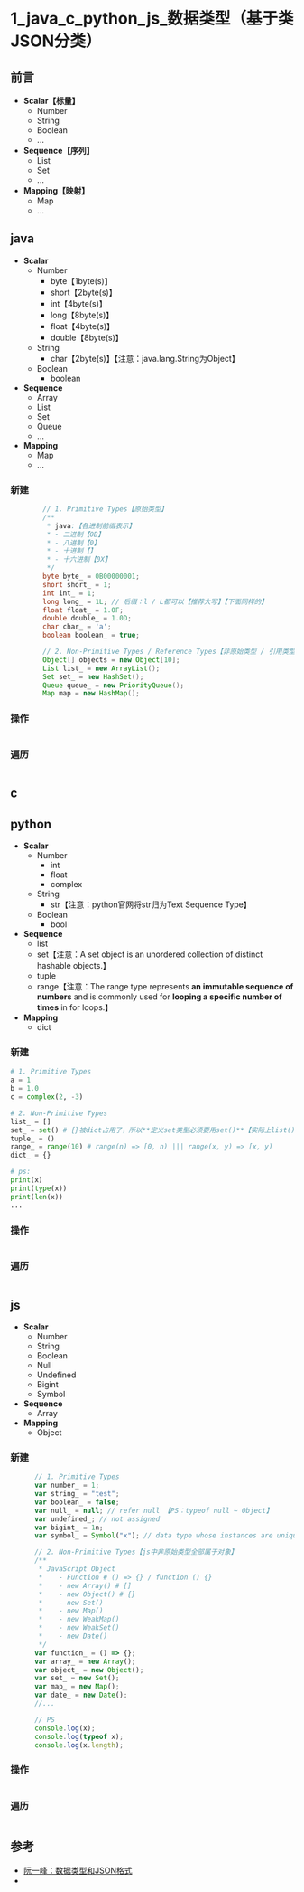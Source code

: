 # 1_java_c_python_js_数据类型（基于类JSON分类）

## 前言

- **Scalar【标量】**
  - Number
  - String
  - Boolean
  - ...
- **Sequence【序列】**
  - List
  - Set
  - ...
- **Mapping【映射】**
  - Map
  - ...

## java

- **Scalar**
  - Number
    - byte【1byte(s)】
    - short【2byte(s)】
    - int【4byte(s)】
    - long【8byte(s)】
    - float【4byte(s)】
    - double【8byte(s)】
  - String
    - char【2byte(s)】【注意：java.lang.String为Object】
  - Boolean
    - boolean
- **Sequence**
  - Array
  - List
  - Set
  - Queue
  - ...
- **Mapping**
  - Map
  - ...

### 新建

```java
        // 1. Primitive Types【原始类型】
        /**
         * java:【各进制前缀表示】
         * - 二进制【0B】
         * - 八进制【0】
         * - 十进制【】
         * - 十六进制【0X】
         */
        byte byte_ = 0B00000001;
        short short_ = 1;
        int int_ = 1;
        long long_ = 1L; // 后缀：l / L都可以【推荐大写】【下面同样的】
        float float_ = 1.0F;
        double double_ = 1.0D;
        char char_ = 'a';
        boolean boolean_ = true;

        // 2. Non-Primitive Types / Reference Types【非原始类型 / 引用类型】
        Object[] objects = new Object[10];
        List list_ = new ArrayList();
        Set set_ = new HashSet();
        Queue queue_ = new PriorityQueue();
        Map map = new HashMap();
```

### 操作

```

```

### 遍历

```

```



## c



## python

- **Scalar**
  - Number
    - int
    - float
    - complex
  - String
    - str【注意：python官网将str归为Text Sequence Type】
  - Boolean
    - bool
- **Sequence**
  - list
  - set【注意：A set object is an unordered collection of distinct hashable objects.】
  - tuple
  - range【注意：The range type represents **an immutable sequence of numbers** and is commonly used for **looping a specific number of times** in for loops.】
- **Mapping**
  - dict

### 新建

```python
# 1. Primitive Types
a = 1
b = 1.0
c = complex(2, -3)

# 2. Non-Primitive Types
list_ = []
set_ = set() # {}被dict占用了，所以**定义set类型必须要用set()**【实际上list() set() tuple() dict()都可以用来定义】
tuple_ = ()
range_ = range(10) # range(n) => [0, n) ||| range(x, y) => [x, y) 
dict_ = {}

# ps:
print(x)
print(type(x))
print(len(x))
...
```

### 操作

```

```

### 遍历

```

```



## js

- **Scalar**
  - Number
  - String
  - Boolean
  - Null
  - Undefined
  - Bigint
  - Symbol
- **Sequence**
  - Array
- **Mapping**
  - Object

### 新建

```javascript
      // 1. Primitive Types
      var number_ = 1;
      var string_ = "test";
      var boolean_ = false;
      var null_ = null; // refer null 【PS：typeof null ~ Object】
      var undefined_; // not assigned
      var bigint_ = 1n;
      var symbol_ = Symbol("x"); // data type whose instances are unique and immutable

      // 2. Non-Primitive Types【js中非原始类型全部属于对象】
      /**
       * JavaScript Object
       *    - Function # () => {} / function () {}
       *    - new Array() # []
       *    - new Object() # {}
       *    - new Set()
       *    - new Map()
       *    - new WeakMap()
       *    - new WeakSet()
       *    - new Date()
       */
      var function_ = () => {};
      var array_ = new Array();
      var object_ = new Object();
      var set_ = new Set();
      var map_ = new Map();
      var date_ = new Date();
      //...

      // PS
      console.log(x);
      console.log(typeof x);
      console.log(x.length);
```

### 操作

```

```

### 遍历

```

```



## 参考

- [阮一峰：数据类型和JSON格式](http://www.ruanyifeng.com/blog/2009/05/data_types_and_json.html)
- 